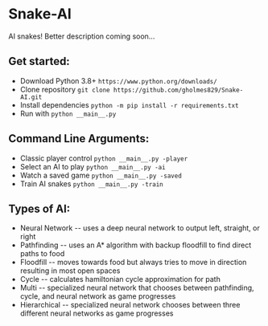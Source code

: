 # Snake-AI
AI snakes! Better description coming soon...

## Get started:
* Download Python 3.8+ `https://www.python.org/downloads/`
* Clone repository `git clone https://github.com/gholmes829/Snake-AI.git`
* Install dependencies `python -m pip install -r requirements.txt`
* Run with `python __main__.py`

## Command Line Arguments:
* Classic player control `python __main__.py -player`
* Select an AI to play `python __main__.py -ai`
* Watch a saved game `python __main__.py -saved`
* Train AI snakes `python __main__.py -train`

## Types of AI:
* Neural Network -- uses a deep neural network to output left, straight, or right
* Pathfinding -- uses an A* algorithm with backup floodfill to find direct paths to food
* Floodfill -- moves towards food but always tries to move in direction resulting in most open spaces
* Cycle -- calculates hamiltonian cycle approximation for path
* Multi -- specialized neural network that chooses between pathfinding, cycle, and neural network as game progresses
* Hierarchical -- specialized neural network chooses between three different neural networks as game progresses
